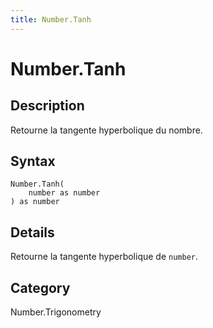```yaml
---
title: Number.Tanh
---
```


# Number.Tanh


## Description

Retourne la tangente hyperbolique du nombre.


## Syntax

```powerquery
Number.Tanh(
    number as number
) as number
```


## Details

Retourne la tangente hyperbolique de <code>number</code>.



## Category
Number.Trigonometry
